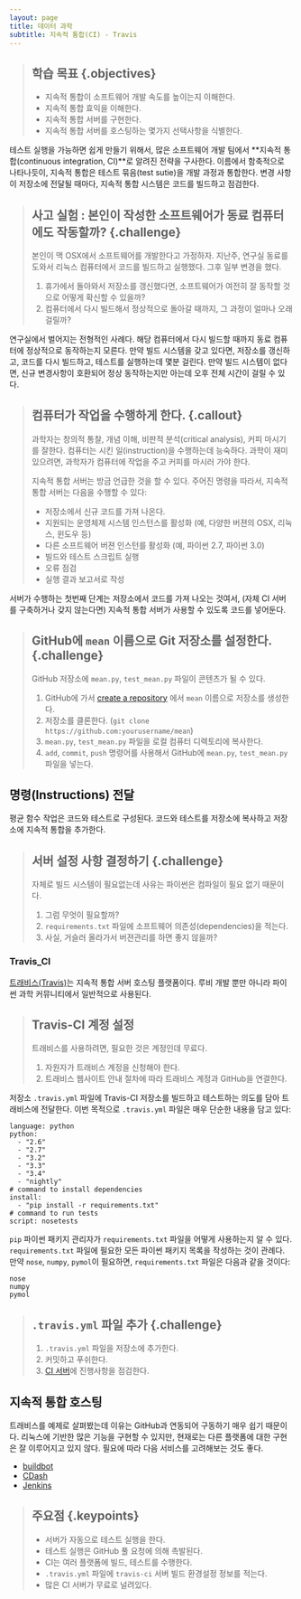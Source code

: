 ```yaml
---
layout: page
title: 데이터 과학
subtitle: 지속적 통합(CI) - Travis
---
```

> ## 학습 목표 {.objectives}
>
> *   지속적 통합이 소프트웨어 개발 속도를 높이는지 이해한다.
> *   지속적 통합 효익을 이해한다.
> *   지속적 통합 서버를 구현한다.
> *   지속적 통합 서버를 호스팅하는 몇가지 선택사항을 식별한다.


테스트 실행을 가능하면 쉽게 만들기 위해서, 많은 소프트웨어 개발 팀에서 **지속적 통합(continuous integration, CI)**로 알려진
전략을 구사한다. 이름에서 함축적으로 나타나듯이,
지속적 통합은 테스트 묶음(test sutie)을 개발 과정과 통합한다.
변경 사항이 저장소에 전달될 때마다, 지속적 통합 시스템은 코드를 빌드하고 점검한다.

> ## 사고 실험 : 본인이 작성한 소프트웨어가 동료 컴퓨터에도 작동할까? {.challenge}
> 본인이 맥 OSX에서 소프트웨어를 개발한다고 가정하자. 지난주, 연구실 동료를 도와서 리눅스 컴퓨터에서 
> 코드를 빌드하고 실행했다. 그후 일부 변경을 했다.
>
> 1. 휴가에서 돌아와서 저장소를 갱신했다면, 소프트웨어가 여전히 잘 동작할 것으로 어떻게 확신할 수 있을까?
> 2. 컴퓨터에서 다시 빌드해서 정상적으로 돌아갈 때까지, 그 과정이 얼마나 오래 걸릴까?  

연구실에서 벌어지는 전형적인 사례다. 해당 컴퓨터에서 다시 빌드할 때까지 동료 컴퓨터에 정상적으로 동작하는지 모른다.
만약 빌드 시스템을 갖고 있다면, 저장소를 갱신하고, 코드를 다시 빌드하고, 테스트를 실행하는데 몇분 걸린다.
만약 빌드 시스템이 없다면, 신규 변경사항이 호환되어 정상 동작하는지만 아는데 오후 전체 시간이 걸릴 수 있다.

> ## 컴퓨터가 작업을 수행하게 한다. {.callout}
>
> 과학자는 창의적 통찰, 개념 이해, 비판적 분석(critical analysis), 커피 마시기를 잘한다.
> 컴퓨터는 시킨 일(instruction)을 수행하는데 능숙하다.
> 과학이 재미있으려면, 과학자가 컴퓨터에 작업을 주고 커피를 마시러 가야 한다.
> 
> 지속적 통합 서버는 방금 언급한 것을 할 수 있다. 주어진 명령을 따라서, 지속적 통합 서버는 다음을 수행할 수 있다:
> 
> - 저장소에서 신규 코드를 가져 나온다.
> - 지원되는 운영체제 시스템 인스턴스를 활성화 (예, 다양한 버젼의 OSX, 리눅스, 윈도우 등)
> - 다른 소프트웨어 버젼 인스턴를 활성화 (예, 파이썬 2.7, 파이썬 3.0)
> - 빌드와 테스트 스크립트 실행
> - 오류 점검
> - 실행 결과 보고서로 작성 

서버가 수행하는 첫번째 단계는 저장소에서 코드를 가져 나오는 것여서, (자체 CI 서버를 구축하거나 갖지 않는다면)
지속적 통합 서버가 사용할 수 있도록 코드를 넣어둔다. 

> ## GitHub에 `mean` 이름으로 Git 저장소를 설정한다.  {.challenge}
> 
> GitHub  저장소에 `mean.py`, `test_mean.py` 파일이 콘텐츠가 될 수 있다.
>
> 1. GitHub에 가서 [create a repository](https://github.com/new) 에서 `mean` 이름으로 저장소를 생성한다.
> 2. 저장소를 클론한다. (`git clone https://github.com:yourusername/mean`)
> 3. `mean.py`, `test_mean.py` 파일을 로컬 컴퓨터 디렉토리에 복사한다.
> 4. `add`, `commit`, `push` 명령어를 사용해서 GitHub에 `mean.py`, `test_mean.py` 파일을 넣는다.

## 명령(Instructions) 전달

평균 함수 작업은 코드와 테스트로 구성된다.
코드와 테스트를 저장소에 복사하고 저장소에 지속적 통합을 추가한다.

> ## 서버 설정 사항 결정하기 {.challenge}
> 
> 자체로 빌드 시스템이 필요없는데 사유는 파이썬은 컴파일이 필요 없기 때문이다.
> 
> 1. 그럼 무엇이 필요할까?
> 2. `requirements.txt` 파일에 소프트웨어 의존성(dependencies)을 적는다.
> 3. 사실, 거슬러 올라가서 버젼관리를 하면 좋지 않을까?

### Travis_CI

[트래비스(Travis)](https://travis-ci.org/)는 지속적 통합 서버 호스팅 플랫폼이다.
루비 개발 뿐만 아니라 파이썬 과학 커뮤니티에서 일반적으로 사용된다.

> ## Travis-CI 계정 설정
>
> 트래비스를 사용하려면, 필요한 것은 계정인데 무료다.
>
> 1. 자원자가 트래비스 계정을 신청해야 한다.
> 2. 트래비스 웹사이트 안내 절차에 따라 트래비스 계정과 GitHub을 연결한다.

저장소 `.travis.yml` 파일에 Travis-CI 저장소를 빌드하고 테스트하는 의도를 담아 트래비스에 전달한다.
이번 목적으로 `.travis.yml` 파일은 매우 단순한 내용을 담고 있다:

~~~
language: python
python:
  - "2.6"
  - "2.7"
  - "3.2"
  - "3.3"
  - "3.4"
  - "nightly"
# command to install dependencies
install:
  - "pip install -r requirements.txt"
# command to run tests
script: nosetests
~~~

`pip` 파이썬 패키지 관리자가 `requirements.txt` 파일을 어떻게 사용하는지 알 수 있다.
`requirements.txt` 파일에 필요한 모든 파이썬 패키지 목록을 작성하는 것이 관례다.
만약 `nose`, `numpy`, `pymol`이 필요하면, `requirements.txt` 파일은 다음과 같을 것이다:

~~~
nose
numpy
pymol
~~~

> ## `.travis.yml` 파일 추가 {.challenge}
> 
> 1. `.travis.yml` 파일을 저장소에 추가한다.
> 2. 커밋하고 푸쉬한다.
> 3. [CI 서버](https://travis-ci.org/)에 진행사항을 점검한다.

## 지속적 통합 호스팅

트래비스를 예제로 살펴봤는데 이유는 GitHub과 연동되어 구동하기 매우 쉽기 때문이다.
리눅스에 기반한 많은 기능을 구현할 수 있지만, 현재로는 다른 플랫폼에 대한 구현은 잘 이루어지고 있지 않다.
필요에 따라 다음 서비스를 고려해보는 것도 좋다.

- [buildbot](http://buildbot.net/)
- [CDash](http://www.cdash.org/)
- [Jenkins](https://jenkins-ci.org/)

> ## 주요점 {.keypoints}
>
> -   서버가 자동으로 테스트 실행을 한다.
> -   테스트 실행은 GitHub 풀 요청에 의해 촉발된다.
> -   CI는 여러 플랫폼에 빌드, 테스트를 수행한다.
> -   `.travis.yml` 파일에 `travis-ci` 서버 빌드 환경설정 정보를 적는다.
> -   많은 CI 서버가 무료로 널려있다.







